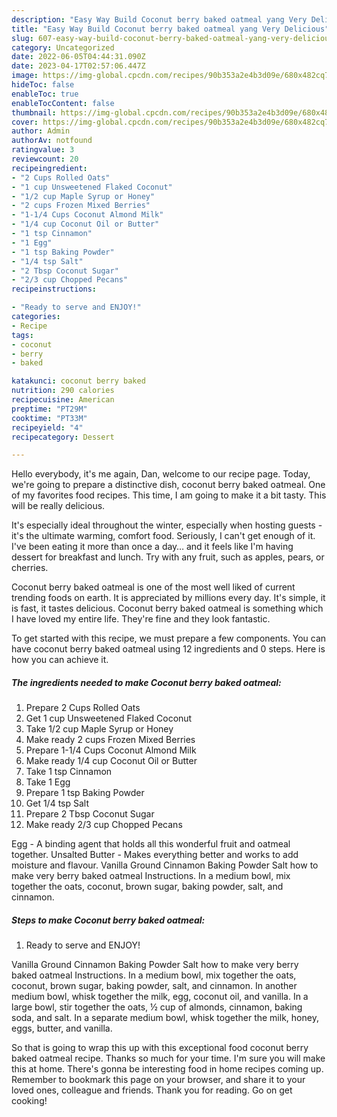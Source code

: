```yaml
---
description: "Easy Way Build Coconut berry baked oatmeal yang Very Delicious"
title: "Easy Way Build Coconut berry baked oatmeal yang Very Delicious"
slug: 607-easy-way-build-coconut-berry-baked-oatmeal-yang-very-delicious
category: Uncategorized
date: 2022-06-05T04:44:31.090Z
date: 2023-04-17T02:57:06.447Z
image: https://img-global.cpcdn.com/recipes/90b353a2e4b3d09e/680x482cq70/coconut-berry-baked-oatmeal-recipe-main-photo.jpg
hideToc: false
enableToc: true
enableTocContent: false
thumbnail: https://img-global.cpcdn.com/recipes/90b353a2e4b3d09e/680x482cq70/coconut-berry-baked-oatmeal-recipe-main-photo.jpg
cover: https://img-global.cpcdn.com/recipes/90b353a2e4b3d09e/680x482cq70/coconut-berry-baked-oatmeal-recipe-main-photo.jpg
author: Admin
authorAv: notfound
ratingvalue: 3
reviewcount: 20
recipeingredient:
- "2 Cups Rolled Oats"
- "1 cup Unsweetened Flaked Coconut"
- "1/2 cup Maple Syrup or Honey"
- "2 cups Frozen Mixed Berries"
- "1-1/4 Cups Coconut Almond Milk"
- "1/4 cup Coconut Oil or Butter"
- "1 tsp Cinnamon"
- "1 Egg"
- "1 tsp Baking Powder"
- "1/4 tsp Salt"
- "2 Tbsp Coconut Sugar"
- "2/3 cup Chopped Pecans"
recipeinstructions:

- "Ready to serve and ENJOY!"
categories:
- Recipe
tags:
- coconut
- berry
- baked

katakunci: coconut berry baked 
nutrition: 290 calories
recipecuisine: American
preptime: "PT29M"
cooktime: "PT33M"
recipeyield: "4"
recipecategory: Dessert

---
```



Hello everybody, it's me again, Dan, welcome to our recipe page. Today, we're going to prepare a distinctive dish, coconut berry baked oatmeal. One of my favorites food recipes. This time, I am going to make it a bit tasty. This will be really delicious.

It&#39;s especially ideal throughout the winter, especially when hosting guests - it&#39;s the ultimate warming, comfort food. Seriously, I can&#39;t get enough of it. I&#39;ve been eating it more than once a day… and it feels like I&#39;m having dessert for breakfast and lunch. Try with any fruit, such as apples, pears, or cherries.

Coconut berry baked oatmeal is one of the most well liked of current trending foods on earth. It is appreciated by millions every day. It's simple, it is fast, it tastes delicious. Coconut berry baked oatmeal is something which I have loved my entire life. They're fine and they look fantastic.


To get started with this recipe, we must prepare a few components. You can have coconut berry baked oatmeal using 12 ingredients and 0 steps. Here is how you can achieve it.

<!--inarticleads1-->

##### The ingredients needed to make Coconut berry baked oatmeal:

1. Prepare 2 Cups Rolled Oats
1. Get 1 cup Unsweetened Flaked Coconut
1. Take 1/2 cup Maple Syrup or Honey
1. Make ready 2 cups Frozen Mixed Berries
1. Prepare 1-1/4 Cups Coconut Almond Milk
1. Make ready 1/4 cup Coconut Oil or Butter
1. Take 1 tsp Cinnamon
1. Take 1 Egg
1. Prepare 1 tsp Baking Powder
1. Get 1/4 tsp Salt
1. Prepare 2 Tbsp Coconut Sugar
1. Make ready 2/3 cup Chopped Pecans


Egg - A binding agent that holds all this wonderful fruit and oatmeal together. Unsalted Butter - Makes everything better and works to add moisture and flavour. Vanilla Ground Cinnamon Baking Powder Salt how to make very berry baked oatmeal Instructions. In a medium bowl, mix together the oats, coconut, brown sugar, baking powder, salt, and cinnamon. 

<!--inarticleads2-->

##### Steps to make Coconut berry baked oatmeal:


1. Ready to serve and ENJOY!

Vanilla Ground Cinnamon Baking Powder Salt how to make very berry baked oatmeal Instructions. In a medium bowl, mix together the oats, coconut, brown sugar, baking powder, salt, and cinnamon. In another medium bowl, whisk together the milk, egg, coconut oil, and vanilla. In a large bowl, stir together the oats, ½ cup of almonds, cinnamon, baking soda, and salt. In a separate medium bowl, whisk together the milk, honey, eggs, butter, and vanilla. 

So that is going to wrap this up with this exceptional food coconut berry baked oatmeal recipe. Thanks so much for your time. I'm sure you will make this at home. There's gonna be interesting food in home recipes coming up. Remember to bookmark this page on your browser, and share it to your loved ones, colleague and friends. Thank you for reading. Go on get cooking!
